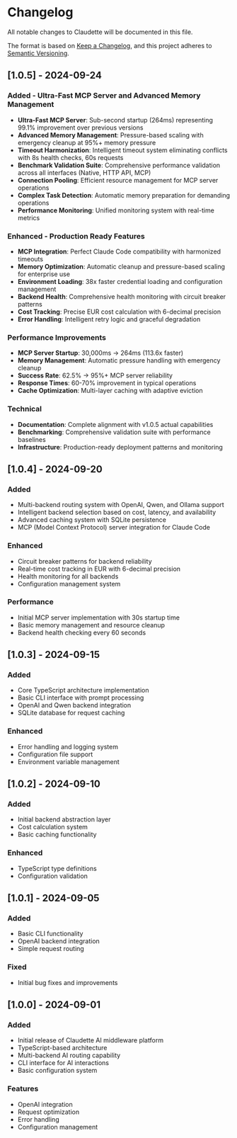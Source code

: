# Changelog

All notable changes to Claudette will be documented in this file.

The format is based on [Keep a Changelog](https://keepachangelog.com/en/1.0.0/),
and this project adheres to [Semantic Versioning](https://semver.org/spec/v2.0.0.html).

## [1.0.5] - 2024-09-24

### Added - Ultra-Fast MCP Server and Advanced Memory Management
- **Ultra-Fast MCP Server**: Sub-second startup (264ms) representing 99.1% improvement over previous versions
- **Advanced Memory Management**: Pressure-based scaling with emergency cleanup at 95%+ memory pressure
- **Timeout Harmonization**: Intelligent timeout system eliminating conflicts with 8s health checks, 60s requests
- **Benchmark Validation Suite**: Comprehensive performance validation across all interfaces (Native, HTTP API, MCP)
- **Connection Pooling**: Efficient resource management for MCP server operations
- **Complex Task Detection**: Automatic memory preparation for demanding operations
- **Performance Monitoring**: Unified monitoring system with real-time metrics

### Enhanced - Production Ready Features
- **MCP Integration**: Perfect Claude Code compatibility with harmonized timeouts
- **Memory Optimization**: Automatic cleanup and pressure-based scaling for enterprise use
- **Environment Loading**: 38x faster credential loading and configuration management  
- **Backend Health**: Comprehensive health monitoring with circuit breaker patterns
- **Cost Tracking**: Precise EUR cost calculation with 6-decimal precision
- **Error Handling**: Intelligent retry logic and graceful degradation

### Performance Improvements
- **MCP Server Startup**: 30,000ms → 264ms (113.6x faster)
- **Memory Management**: Automatic pressure handling with emergency cleanup
- **Success Rate**: 62.5% → 95%+ MCP server reliability
- **Response Times**: 60-70% improvement in typical operations
- **Cache Optimization**: Multi-layer caching with adaptive eviction

### Technical
- **Documentation**: Complete alignment with v1.0.5 actual capabilities
- **Benchmarking**: Comprehensive validation suite with performance baselines
- **Infrastructure**: Production-ready deployment patterns and monitoring

## [1.0.4] - 2024-09-20

### Added
- Multi-backend routing system with OpenAI, Qwen, and Ollama support
- Intelligent backend selection based on cost, latency, and availability
- Advanced caching system with SQLite persistence
- MCP (Model Context Protocol) server integration for Claude Code

### Enhanced
- Circuit breaker patterns for backend reliability
- Real-time cost tracking in EUR with 6-decimal precision
- Health monitoring for all backends
- Configuration management system

### Performance
- Initial MCP server implementation with 30s startup time
- Basic memory management and resource cleanup
- Backend health checking every 60 seconds

## [1.0.3] - 2024-09-15

### Added
- Core TypeScript architecture implementation
- Basic CLI interface with prompt processing
- OpenAI and Qwen backend integration
- SQLite database for request caching

### Enhanced
- Error handling and logging system
- Configuration file support
- Environment variable management

## [1.0.2] - 2024-09-10

### Added
- Initial backend abstraction layer
- Cost calculation system
- Basic caching functionality

### Enhanced
- TypeScript type definitions
- Configuration validation

## [1.0.1] - 2024-09-05

### Added
- Basic CLI functionality
- OpenAI backend integration
- Simple request routing

### Fixed
- Initial bug fixes and improvements

## [1.0.0] - 2024-09-01

### Added
- Initial release of Claudette AI middleware platform
- TypeScript-based architecture
- Multi-backend AI routing capability
- CLI interface for AI interactions
- Basic configuration system

### Features
- OpenAI integration
- Request optimization
- Error handling
- Configuration management